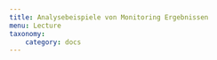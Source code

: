 ```yaml
---
title: Analysebeispiele von Monitoring Ergebnissen
menu: Lecture
taxonomy:
    category: docs
---
```


